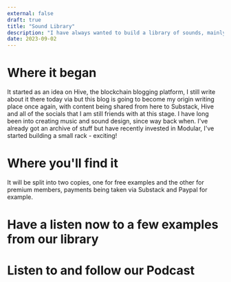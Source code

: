 ```yaml
---
external: false
draft: true
title: "Sound Library"
description: "I have always wanted to build a library of sounds, mainly generated using a variety of synths, as I enjoy sound design a great deal. The journey has begun..."
date: 2023-09-02
---
```


# Where it began
It started as an idea on Hive, the blockchain blogging platform, I still write about it there today via [](https://peakd.com/@nicklewis) but this blog is going to become my origin writing place once again, with content being shared from here to Substack, Hive and all of the socials that I am still friends with at this stage. I have long been into creating music and sound design, since way back when. I've already got an archive of stuff but have recently invested in Modular, I've started building a small rack - exciting!

# Where you'll find it
It will be split into two copies, one for free examples and the other for premium members, payments being taken via Substack and Paypal for example.

# Have a listen now to a few examples from our library

# Listen to and follow our Podcast

